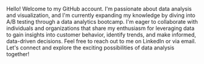 Hello! Welcome to my GitHub account. I'm passionate about data analysis and visualization, and I'm currently expanding my knowledge by diving into A/B testing through a data analytics bootcamp. I'm eager to collaborate with individuals and organizations that share my enthusiasm for leveraging data to gain insights into customer behavior, identify trends, and make informed, data-driven decisions. Feel free to reach out to me on LinkedIn or via email. Let's connect and explore the exciting possibilities of data analysis together!

